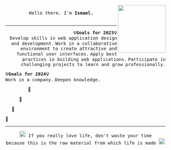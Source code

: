 <p align="center">
  <br>
  <br>
  <br>
  <img src="https://media.giphy.com/media/ssm0SSwVbICGc/giphy.gif" width="150" align= "right"/>
   <br>
  <samp>Hello there. I'm <strong>Ismael.</strong></samp>
  <br>
  <br

</p>

------------


<p align ="right">
<samp><strong>💡Goals for 2023💡</samp></strong><br>
<samp>Develop skills in web application design and development.</samp>
<samp>Work in a collaborative environment to create attractive and functional user interfaces.</samp>
<samp>Apply best practices in building web applications.</samp>
<samp>Participate in challenging projects to learn and grow professionally.</samp>
<br/>

  
<samp><strong>💡Goals for 2024💡</samp></strong><br>
<samp>Work in a company.</samp>
<samp>Deepen knowledge.</samp>
</p>

 <p align ="left">&nbsp &nbsp &nbsp &nbsp &nbsp &nbsp &nbsp &nbsp &nbsp 🚀</p>
 <p align ="left"> &nbsp &nbsp &nbsp &nbsp &nbsp &nbsp🚀</p>
 <p align ="left"> &nbsp &nbsp &nbsp🚀</p>
 <p align ="left">🚀</p>
 
------------

<p align ="center">
<img src="https://media.giphy.com/media/NpC4ON7QVoznhNOzIY/giphy.gif" width="20" /><samp> If you really love life, don't waste your time <br> because this is the raw material from which life is made  </samp><img src="https://media.giphy.com/media/NpC4ON7QVoznhNOzIY/giphy.gif" width="20" />
</p>

